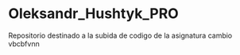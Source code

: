# Oleksandr_Hushtyk_PRO
Repositorio destinado a la subida de codigo de la asignatura
cambio
vbcbfvnn
